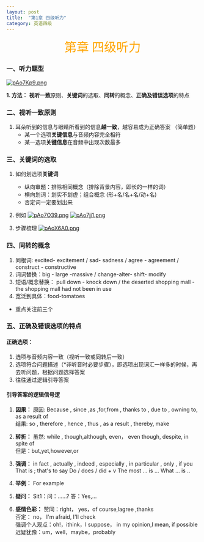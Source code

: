 ```yaml
---
layout: post
title:  "第1章 四级听力"
category: 英语四级
---
```


<center><font size = 6 face = "楷体" color = orange>第章 四级听力</font></center>

### 一、听力题型
[![pAo7Kp9.png](https://s21.ax1x.com/2024/12/04/pAo7Kp9.png)](https://imgse.com/i/pAo7Kp9)

**1. 方法：** **视听一致**原则、**关键词**的选取、**同转**的概念、**正确及错误选项**的特点

### 二、视听一致原则
1. 耳朵听到的信息与眼睛所看到的信息**越一致**，越容易成为正确答案 （简单题）
   - 某一个选项**关键信息**与音频内容完全相符
   - 某一选项**关键信息**在音频中出现次数最多

### 三、关键词的选取
1. 如何划选项**关键词**
   - 纵向审题：排除相同概念（排除背景内容，即长的一样的词）
   - 横向划词：划实不划虚；组合概念 (形+名/名+名/动+名)
   - 否定词一定要划出来
2. 例如
[![pAo7O39.png](https://s21.ax1x.com/2024/12/05/pAo7O39.png)](https://imgse.com/i/pAo7O39)
[![pAo7jj1.png](https://s21.ax1x.com/2024/12/05/pAo7jj1.png)](https://imgse.com/i/pAo7jj1)

3. 步骤梳理
[![pAoX6A0.png](https://s21.ax1x.com/2024/12/05/pAoX6A0.png)](https://imgse.com/i/pAoX6A0)

### 四、同转的概念
1. 同根词: excited- excitement / sad- sadness / agree - agreement / construct - constructive
2. 词词替换：big - large -massive / change-alter- shift- modify
3. 短语/概念替换： pull down - knock down / the deserted shopping mall - the shopping mall had not been in use
4. 宽泛到具体：food-tomatoes
- 重点关注前三个

### 五、正确及错误选项的特点
#### 正确选项：
1. 选项与音频内容一致（视听一致或同转后一致）
2. 选项符合问题描述（*非听音时必要步骤），即选项出现词汇一样多的时候，再去听问题，根据问题选择答案
3. 往往通过逻辑引导答案

#### 引导答案的逻辑信号逻
1. **因果：**
原因: Because , since ,as ,for,from , thanks to , due to , owning to, as a result of  
结果: so , therefore , hence , thus , as a result , thereby, make

2. **转折：**
虽然: while , though,although, even， even though, despite, in spite of  
但是：but,yet,however,or  

3. **强调：**
in fact , actually , indeed , especially , in particular , only , if you  
That is ; that's to say
Do / does / did + v
The most ... is ...
What ... is ..

4. **举例：**
For example

5. **疑问：**
Sit1：问：......? 答：Yes,...

6. **感情色彩：**
赞同：right， yes，of course,lagree ,thanks  
否定： no， I'm afraid, I'll check  
强调个人观点：oh!，ithink，I suppose， in my opinion,I mean, if possible  
迟疑犹豫：um，well，maybe，probably
